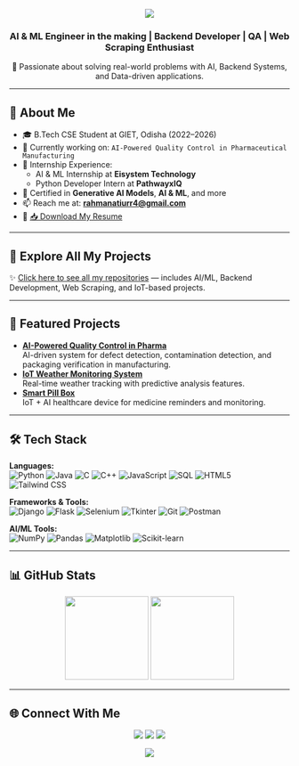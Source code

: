 <!-- Banner -->
<p align="center">
  <img src="https://capsule-render.vercel.app/api?type=waving&color=0:ff4b1f,100:1fddff&height=200&section=header&text=Hi%20There,%20I'm%20Atiurr%20Rahman%20👋&fontSize=40&fontColor=ffffff&animation=fadeIn" />
</p>

<!-- Intro -->
<h3 align="center">AI & ML Engineer in the making | Backend Developer | QA | Web Scraping Enthusiast</h3>
<p align="center">
  🚀 Passionate about solving real-world problems with AI, Backend Systems, and Data-driven applications.
</p>

---

## 🌟 About Me
- 🎓 B.Tech CSE Student at GIET, Odisha (2022–2026)
- 📌 Currently working on: `AI-Powered Quality Control in Pharmaceutical Manufacturing`
- 💼 Internship Experience:
  - AI & ML Internship at **Eisystem Technology**
  - Python Developer Intern at **PathwayxIQ**
- 📜 Certified in **Generative AI Models**, **AI & ML**, and more
- 📫 Reach me at: **rahmanatiurr4@gmail.com**
- 📄 [📥 Download My Resume](https://github.com/Atiurr07/Atiurr07/raw/main/Atiurr_Rahman_Resume.pdf)

---

## 📂 Explore All My Projects
✨ [Click here to see all my repositories](https://github.com/Atiurr07?tab=repositories) — includes AI/ML, Backend Development, Web Scraping, and IoT-based projects.

---

## 📌 Featured Projects
- **[AI-Powered Quality Control in Pharma](https://github.com/your-repo)**  
  AI-driven system for defect detection, contamination detection, and packaging verification in manufacturing.
- **[IoT Weather Monitoring System](https://github.com/your-repo)**  
  Real-time weather tracking with predictive analysis features.
- **[Smart Pill Box](https://github.com/your-repo)**  
  IoT + AI healthcare device for medicine reminders and monitoring.

---

## 🛠 Tech Stack
**Languages:**  
![Python](https://img.shields.io/badge/Python-3776AB?style=flat&logo=python&logoColor=white)
![Java](https://img.shields.io/badge/Java-007396?style=flat&logo=java&logoColor=white)
![C](https://img.shields.io/badge/C-00599C?style=flat&logo=c&logoColor=white)
![C++](https://img.shields.io/badge/C++-00599C?style=flat&logo=cplusplus&logoColor=white)
![JavaScript](https://img.shields.io/badge/JavaScript-F7DF1E?style=flat&logo=javascript&logoColor=black)
![SQL](https://img.shields.io/badge/SQL-003B57?style=flat&logo=mysql&logoColor=white)
![HTML5](https://img.shields.io/badge/HTML5-E34F26?style=flat&logo=html5&logoColor=white)
![Tailwind CSS](https://img.shields.io/badge/TailwindCSS-38B2AC?style=flat&logo=tailwind-css&logoColor=white)

**Frameworks & Tools:**  
![Django](https://img.shields.io/badge/Django-092E20?style=flat&logo=django&logoColor=white)
![Flask](https://img.shields.io/badge/Flask-000000?style=flat&logo=flask&logoColor=white)
![Selenium](https://img.shields.io/badge/Selenium-43B02A?style=flat&logo=selenium&logoColor=white)
![Tkinter](https://img.shields.io/badge/Tkinter-FF6F00?style=flat)
![Git](https://img.shields.io/badge/Git-F05032?style=flat&logo=git&logoColor=white)
![Postman](https://img.shields.io/badge/Postman-FF6C37?style=flat&logo=postman&logoColor=white)

**AI/ML Tools:**  
![NumPy](https://img.shields.io/badge/NumPy-013243?style=flat&logo=numpy&logoColor=white)
![Pandas](https://img.shields.io/badge/Pandas-150458?style=flat&logo=pandas&logoColor=white)
![Matplotlib](https://img.shields.io/badge/Matplotlib-11557C?style=flat)
![Scikit-learn](https://img.shields.io/badge/Scikit--learn-F7931E?style=flat&logo=scikit-learn&logoColor=white)

---

## 📊 GitHub Stats
<p align="center">
  <img src="https://github-readme-stats.vercel.app/api?username=Atiurr07&show_icons=true&theme=radical" height="150" />
  <img src="https://github-readme-stats.vercel.app/api/top-langs/?username=Atiurr07&layout=compact&theme=radical" height="150" />
</p>

---

## 🌐 Connect With Me
<p align="center">
  <a href="https://linkedin.com/in/atiurr-rahman07"><img src="https://img.shields.io/badge/LinkedIn-blue?logo=linkedin&logoColor=white"></a>
  <a href="mailto:rahmanatiurr4@gmail.com"><img src="https://img.shields.io/badge/Email-D14836?logo=gmail&logoColor=white"></a>
  <a href="https://github.com/Atiurr07"><img src="https://img.shields.io/badge/GitHub-181717?logo=github&logoColor=white"></a>
</p>

<!-- Footer -->
<p align="center">
  <img src="https://capsule-render.vercel.app/api?type=waving&color=0:1fddff,100:ff4b1f&height=120&section=footer"/>
</p>


<!---
Atiurr07/Atiurr07 is a ✨ special ✨ repository because its `README.md` (this file) appears on your GitHub profile.
You can click the Preview link to take a look at your changes.
--->
